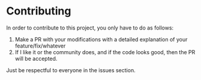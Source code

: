 # Contributing

In order to contribute to this project, you only have to do as follows:

1. Make a PR with your modifications with a detailed explanation of your feature/fix/whatever
2. If I like it or the community does, and if the code looks good, then the PR will be accepted.

Just be respectful to everyone in the issues section.
